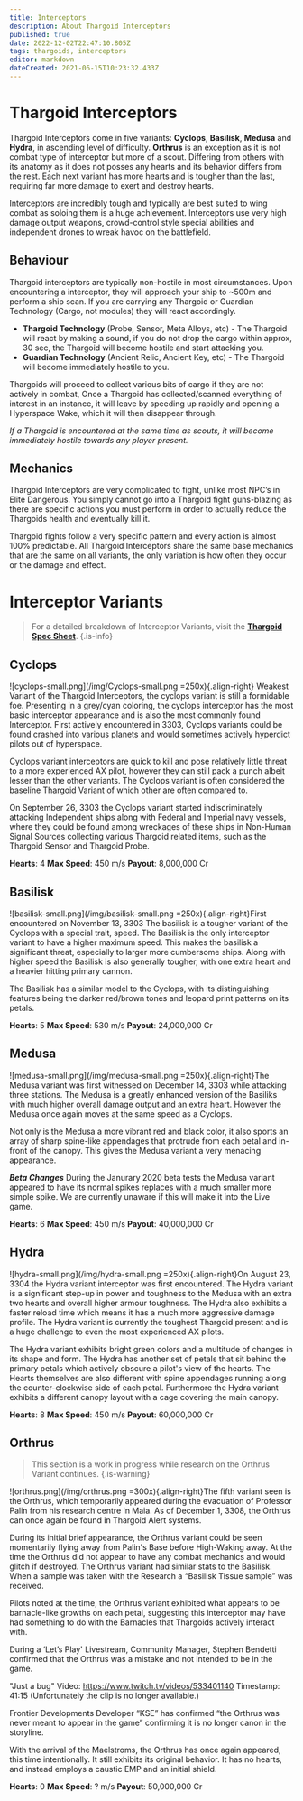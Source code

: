 ```yaml
---
title: Interceptors
description: About Thargoid Interceptors
published: true
date: 2022-12-02T22:47:10.805Z
tags: thargoids, interceptors
editor: markdown
dateCreated: 2021-06-15T10:23:32.433Z
---
```


# Thargoid Interceptors
Thargoid Interceptors come in five variants: **Cyclops**, **Basilisk**, **Medusa** and **Hydra**, in ascending level of difficulty. **Orthrus** is an exception as it is not combat type of interceptor but more of a scout. Differing from others with its anatomy as it does not posses any hearts and  its behavior differs from the rest. Each next variant has more hearts and is tougher than the last, requiring far more damage to exert and destroy hearts.

Interceptors are incredibly tough and typically are best suited to wing combat as soloing them is a huge achievement. Interceptors use very high damage output weapons, crowd-control style special abilities and independent drones to wreak havoc on the battlefield.

## Behaviour
Thargoid interceptors are typically non-hostile in most circumstances. Upon encountering a interceptor, they will approach your ship to ~500m and perform a ship scan. If you are carrying any Thargoid or Guardian Technology (Cargo, not modules) they will react accordingly.

- **Thargoid Technology** (Probe, Sensor, Meta Alloys, etc) - The Thargoid will react by making a sound, if you do not drop the cargo within approx, 30 sec, the Thargoid will become hostile and start attacking you.
- **Guardian Technology** (Ancient Relic, Ancient Key, etc) - The Thargoid will become immediately hostile to you.

Thargoids will proceed to collect various bits of cargo if they are not actively in combat, Once a Thargoid has collected/scanned everything of interest in an instance, it will leave by speeding up rapidly and opening a Hyperspace Wake, which it will then disappear through.

*If a Thargoid is encountered at the same time as scouts, it will become immediately hostile towards any player present.*

## Mechanics
Thargoid Interceptors are very complicated to fight, unlike most NPC’s in Elite Dangerous. You simply cannot go into a Thargoid fight guns-blazing as there are specific actions you must perform in order to actually reduce the Thargoids health and eventually kill it.

Thargoid fights follow a very specific pattern and every action is almost 100% predictable. All Thargoid Interceptors share the same base mechanics that are the same on all variants, the only variation is how often they occur or the damage and effect.

# Interceptor Variants
> For a detailed breakdown of Interceptor Variants, visit the [**Thargoid Spec Sheet**](/en/thargoid-specs).
{.is-info}

## **Cyclops**
![cyclops-small.png](/img/Cyclops-small.png =250x){.align-right} Weakest Variant of the Thargoid Interceptors, the cyclops variant is still a formidable foe. Presenting in a grey/cyan coloring, the cyclops interceptor has the most basic interceptor appearance and is also the most commonly found Interceptor. First actively encountered in 3303, Cyclops variants could be found crashed into various planets and would sometimes actively hyperdict pilots out of hyperspace.

Cyclops variant interceptors are quick to kill and pose relatively little threat to a more experienced AX pilot, however they can still pack a punch albeit lesser than the other variants. The Cyclops variant is often considered the baseline Thargoid Variant of which other are often compared to.

On September 26, 3303 the Cyclops variant started indiscriminately attacking Independent ships along with Federal and Imperial navy vessels, where they could be found among wreckages of these ships in Non-Human Signal Sources collecting various Thargoid related items, such as the Thargoid Sensor and Thargoid Probe.

**Hearts**: 4
**Max Speed**: 450 m/s
**Payout**: 8,000,000 Cr

## **Basilisk**
![basilisk-small.png](/img/basilisk-small.png =250x){.align-right}First encountered on November 13, 3303 The basilisk is a tougher variant of the Cyclops with a special trait, speed. The Basilisk is the only interceptor variant to have a higher maximum speed. This makes the basilisk a significant threat, especially to larger more cumbersome ships. Along with higher speed the Basilisk is also generally tougher, with one extra heart and a heavier hitting primary cannon.

The Basilisk has a similar model to the Cyclops, with its distinguishing features being the darker red/brown tones and leopard print patterns on its petals.

**Hearts**: 5
**Max Speed**: 530 m/s
**Payout**: 24,000,000 Cr

## **Medusa**
![medusa-small.png](/img/medusa-small.png =250x){.align-right}The Medusa variant was first witnessed on December 14, 3303 while attacking three stations. The Medusa is a greatly enhanced version of the Basiliks with much higher overall damage output and an extra heart. However the Medusa once again moves at the same speed as a Cyclops.

Not only is the Medusa a more vibrant red and black color, it also sports an array of sharp spine-like appendages that protrude from each petal and in-front of the canopy. This gives the Medusa variant a very menacing appearance.

__*Beta Changes*__
During the Janurary 2020 beta tests the Medusa variant appeared to have its normal spikes replaces with a much smaller more simple spike. We are currently unaware if this will make it into the Live game.

**Hearts**: 6
**Max Speed**: 450 m/s
**Payout**: 40,000,000 Cr

## **Hydra**
![hydra-small.png](/img/hydra-small.png =250x){.align-right}On August 23, 3304 the Hydra variant interceptor was first encountered. The Hydra variant is a significant step-up in power and toughness to the Medusa with an extra two hearts and overall higher armour toughness. The Hydra also exhibits a faster reload time which means it has a much more aggressive damage profile. The Hydra variant is currently the toughest Thargoid present and is a huge challenge to even the most experienced AX pilots.

The Hydra variant exhibits bright green colors and a multitude of changes in its shape and form. The Hydra has another set of petals that sit behind the primary petals which actively obscure a pilot's view of the hearts. The Hearts themselves are also different with spine appendages running along the counter-clockwise side of each petal. Furthermore the Hydra variant exhibits a different canopy layout with a cage covering the main canopy.

**Hearts**: 8
**Max Speed**: 450 m/s
**Payout**: 60,000,000 Cr

## **Orthrus**

> This section is a work in progress while research on the Orthrus Variant continues.
{.is-warning}

![orthrus.png](/img/orthrus.png =300x){.align-right}The fifth variant seen is the Orthrus, which temporarily appeared during the evacuation of Professor Palin from his research centre in Maia. As of December 1, 3308, the Orthrus can once again be found in Thargoid Alert systems.

During its initial brief appearance, the Orthrus variant could be seen momentarily flying away from Palin's Base before High-Waking away. At the time the Orthrus did not appear to have any combat mechanics and would glitch if destroyed. The Orthrus variant had similar stats to the Basilisk. When a sample was taken with the Research a “Basilisk Tissue sample” was received.

Pilots noted at the time, the Orthrus variant exhibited what appears to be barnacle-like growths on each petal, suggesting this interceptor may have had something to do with the Barnacles that Thargoids actively interact with.

During a ‘Let’s Play' Livestream, Community Manager, Stephen Bendetti confirmed that the Orthrus was a mistake and not intended to be in the game.

"Just a bug" Video: https://www.twitch.tv/videos/533401140 Timestamp: 41:15 (Unfortunately the clip is no longer available.)

Frontier Developments Developer “KSE” has confirmed “the Orthrus was never meant to appear in the game” confirming it is no longer canon in the storyline.

With the arrival of the Maelstroms, the Orthrus has once again appeared, this time intentionally. It still exhibits its original behavior. It has no hearts, and instead employs a caustic EMP and an initial shield.

**Hearts**: 0
**Max Speed**: ? m/s
**Payout**: 50,000,000 Cr
